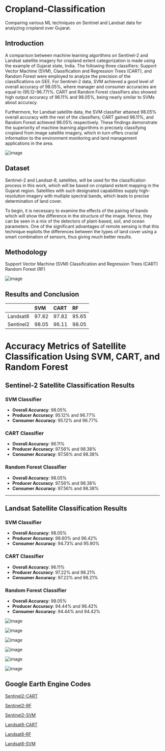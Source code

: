 
# Cropland-Classification
Comparing various ML techniques on Sentinel and Landsat data for analyzing cropland over Gujarat.


## Introduction
A comparison between machine learning algorithms on Sentinel-2 and Landsat satellite imagery for cropland extent categorization is made using the example of Gujarat state, India. The following three classifiers: Support Vector Machine (SVM), Classification and Regression Trees (CART), and Random Forest were employed to analyze the precision of the classifications on GEE. For Sentinel-2 data, SVM achieved a good level of overall accuracy of 98.05%, where manager and consumer accuracies are equal to (95.12-96.77)%. CART and Random Forest classifiers also showed high output accuracy of 96.11% and 98.05%, being nearly similar to SVMs about accuracy. 

Furthermore, for Landsat satellite data, the SVM classifier attained 98.05% overall accuracy with the rest of the classifiers; CART gained 96.11%, and Random Forest achieved 98.05% respectively. These findings demonstrate the superiority of machine learning algorithms in precisely classifying cropland from image satellite imagery, which in turn offers crucial information to the environment monitoring and land management applications in the area.

![image](https://github.com/user-attachments/assets/87a550c7-ad5e-4ec2-859e-f15c05c4ba1c)
## Dataset
Sentinel-2 and Landsat-8, satellites, will be used for the classification process in this work, which will be based on cropland extent mapping in the Gujarat region. Satellites with such designated capabilities supply high-resolution imagery with multiple spectral bands, which leads to precise determination of land cover.

To begin, it is necessary to examine the effects of the pairing of bands which will show the difference in the structure of the image. Hence, they can be seen in a mix of the detectors of plant-based, soil, and ocean parameters. One of the significant advantages of remote sensing is that this technique exploits the differences between the types of land cover using a smart combination of sensors, thus giving much better results.

## Methodology

Support Vector Machine (SVM)
Classification and Regression Trees (CART)
Random Forest (RF)

![image](https://github.com/user-attachments/assets/2c589155-e740-4bfc-b67e-91db70bf0ea7)

## Results and Conclusion
|           |    SVM   |    CART   |    RF        |
| :-------- | :------- | :-------- | :----------|
| Landsat8  | 97.82 | 97.82 | 95.65 |
| Sentinel2 | 98.05 | 96.11 | 98.05 |

# Accuracy Metrics of Satellite Classification Using SVM, CART, and Random Forest

## Sentinel-2 Satellite Classification Results

### SVM Classifier
- **Overall Accuracy**: 98.05%
- **Producer Accuracy**: 95.12% and 96.77%
- **Consumer Accuracy**: 95.12% and 96.77%

### CART Classifier
- **Overall Accuracy**: 96.11%
- **Producer Accuracy**: 97.56% and 98.38%
- **Consumer Accuracy**: 97.56% and 98.38%

### Random Forest Classifier
- **Overall Accuracy**: 98.05%
- **Producer Accuracy**: 97.56% and 98.38%
- **Consumer Accuracy**: 97.56% and 98.38%

---

## Landsat Satellite Classification Results

### SVM Classifier
- **Overall Accuracy**: 98.05%
- **Producer Accuracy**: 98.60% and 96.42%
- **Consumer Accuracy**: 94.73% and 95.90%

### CART Classifier
- **Overall Accuracy**: 96.11%
- **Producer Accuracy**: 97.22% and 98.21%
- **Consumer Accuracy**: 97.22% and 98.21%

### Random Forest Classifier
- **Overall Accuracy**: 98.05%
- **Producer Accuracy**: 94.44% and 96.42%
- **Consumer Accuracy**: 94.44% and 94.42%


![image](https://github.com/user-attachments/assets/f5916bc0-6884-49e6-8adf-daa9d4cc45d4)

![image](https://github.com/user-attachments/assets/e4737e25-a088-4f35-8a6c-a9d2e3a245fd)

![image](https://github.com/user-attachments/assets/189f45c4-d24b-4fe9-9832-ac5aab6d9922)

![image](https://github.com/user-attachments/assets/831108db-7328-4c81-8dda-9f4be8b7c31c)

![image](https://github.com/user-attachments/assets/16e0a316-5e39-41ea-acc5-634121bf7aad)

![image](https://github.com/user-attachments/assets/4e881ab0-c145-47c7-bac3-b10db0521740)


## Google Earth Engine Codes
[Sentinel2-CART]( https://code.earthengine.google.com/2cc61b0e71cb7e53ded75ccaa3287d0f)

[Sentinel2-RF](https://code.earthengine.google.com/9e4f1443f10fe3f9f01354ee259005d8)

[Sentinel2-SVM](https://code.earthengine.google.com/b5683afcdb0efa19917ba705cfd34ef5)

[Landsat8-CART](https://code.earthengine.google.com/cc21533f7de51f61ee7fb972f2d8709d)

[Landsat8-RF](https://code.earthengine.google.com/2ce50b93aac3ca90a3452cefbe836e97)

[Landsat8-SVM](https://code.earthengine.google.com/11b68cf028ca72ddbd62985bd0a7b377)
